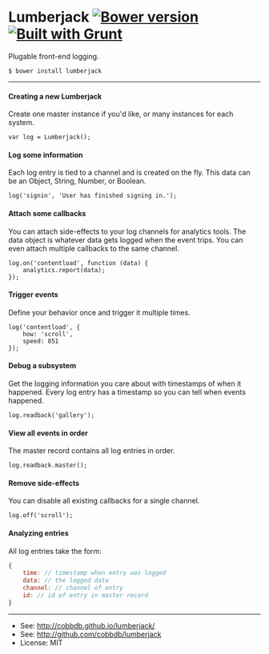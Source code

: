 # Lumberjack [![Bower version](https://badge.fury.io/bo/lumberjack.svg)](http://badge.fury.io/bo/lumberjack) [![Built with Grunt](https://cdn.gruntjs.com/builtwith.png)](http://gruntjs.com/)

Plugable front-end logging.

    $ bower install lumberjack

-------------
#### Creating a new Lumberjack
Create one master instance if you'd like, or many instances for each system.

    var log = Lumberjack();

#### Log some information
Each log entry is tied to a channel and is created on the fly. This data
can be an Object, String, Number, or Boolean.

    log('signin', 'User has finished signing in.');

#### Attach some callbacks
You can attach side-effects to your log channels for analytics tools.
The data object is whatever data gets logged when the event trips.
You can even attach multiple callbacks to the same channel.

    log.on('contentload', function (data) {
        analytics.report(data);
    });

#### Trigger events
Define your behavior once and trigger it multiple times.

    log('contentload', {
        how: 'scroll',
        speed: 851
    });

#### Debug a subsystem
Get the logging information you care about with timestamps of when it happened.
Every log entry has a timestamp so you can tell when events happened.

    log.readback('gallery');

#### View all events in order
The master record contains all log entries in order.

    log.readback.master();

#### Remove side-effects
You can disable all existing callbacks for a single channel.

    log.off('scroll');

#### Analyzing entries
All log entries take the form:
```js
{
    time: // timestamp when entry was logged
    data: // the logged data
    channel: // channel of entry
    id: // id of entry in master record
}
```

---------
* See: http://cobbdb.github.io/lumberjack/
* See: http://github.com/cobbdb/lumberjack
* License: MIT

